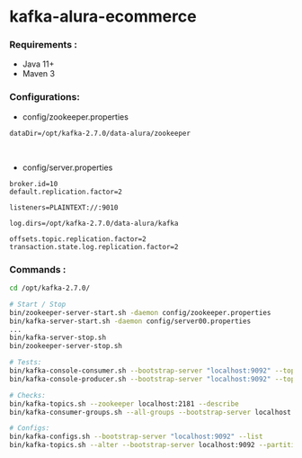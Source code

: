 # kafka-alura-ecommerce

### Requirements :
* Java 11+
* Maven 3

### Configurations:
* config/zookeeper.properties

```properties
dataDir=/opt/kafka-2.7.0/data-alura/zookeeper
```
<br>

* config/server.properties

```properties
broker.id=10
default.replication.factor=2

listeners=PLAINTEXT://:9010

log.dirs=/opt/kafka-2.7.0/data-alura/kafka

offsets.topic.replication.factor=2
transaction.state.log.replication.factor=2
```

### Commands :
```bash
cd /opt/kafka-2.7.0/

# Start / Stop
bin/zookeeper-server-start.sh -daemon config/zookeeper.properties 
bin/kafka-server-start.sh -daemon config/server00.properties
...
bin/kafka-server-stop.sh
bin/zookeeper-server-stop.sh

# Tests:
bin/kafka-console-consumer.sh --bootstrap-server "localhost:9092" --topic "KafkaAlura-TesteConsole" --from-beginning
bin/kafka-console-producer.sh --bootstrap-server "localhost:9092" --topic "KafkaAlura-TesteConsole"

# Checks:
bin/kafka-topics.sh --zookeeper localhost:2181 --describe
bin/kafka-consumer-groups.sh --all-groups --bootstrap-server localhost:9092 --describe

# Configs:
bin/kafka-configs.sh --bootstrap-server "localhost:9092" --list
bin/kafka-topics.sh --alter --bootstrap-server localhost:9092 --partitions 3 --topic KafkaAluraEcommerce_NewOrder
```
